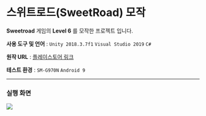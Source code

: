 # 스위트로드(SweetRoad) 모작

**Sweetroad** 게임의 **Level 6** 를 모작한 프로젝트 입니다.



**사용 도구 및 언어** : `Unity 2018.3.7f1`  `Visual Studio 2019`  `C#`

**원작 URL** : [플레이스토어 링크](https://play.google.com/store/apps/details?id=com.cookapps.sr)

**테스트 환경** : `SM-G970N` `Android 9`

---

### 실행 화면

![](https://user-images.githubusercontent.com/18680116/71468290-bf25db00-2808-11ea-9220-4d8803c7606d.gif)




